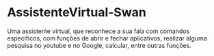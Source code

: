 # AssistenteVirtual-Swan
Uma assistente virtual, que reconhece a sua fala com comandos específicos, com funções de abrir e fechar aplicativos, realizar alguma pesquisa no youtube e no Google, calcular, entre outras funções.
